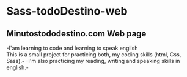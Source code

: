 # Sass-todoDestino-web
## Minutostododestino.com Web page


-I'am learning to code and learning to speak english  
This is a small project for practicing both, my coding skills (html, Css, Sass).-
-I'm also practicing my reading, writing and speaking skills in english.-
